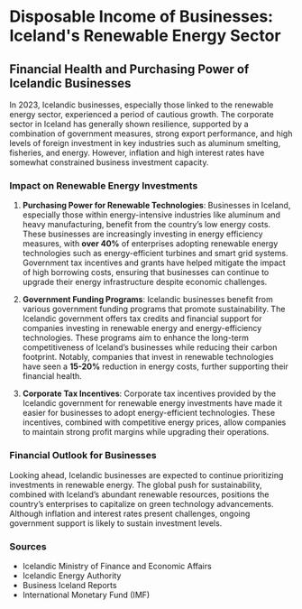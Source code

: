 # Disposable Income of Businesses: Iceland's Renewable Energy Sector

## Financial Health and Purchasing Power of Icelandic Businesses

In 2023, Icelandic businesses, especially those linked to the renewable energy sector, experienced a period of cautious growth. The corporate sector in Iceland has generally shown resilience, supported by a combination of government measures, strong export performance, and high levels of foreign investment in key industries such as aluminum smelting, fisheries, and energy. However, inflation and high interest rates have somewhat constrained business investment capacity.

### Impact on Renewable Energy Investments

1. **Purchasing Power for Renewable Technologies**:
   Businesses in Iceland, especially those within energy-intensive industries like aluminum and heavy manufacturing, benefit from the country’s low energy costs. These businesses are increasingly investing in energy efficiency measures, with **over 40%** of enterprises adopting renewable energy technologies such as energy-efficient turbines and smart grid systems. Government tax incentives and grants have helped mitigate the impact of high borrowing costs, ensuring that businesses can continue to upgrade their energy infrastructure despite economic challenges.

2. **Government Funding Programs**:
   Icelandic businesses benefit from various government funding programs that promote sustainability. The Icelandic government offers tax credits and financial support for companies investing in renewable energy and energy-efficiency technologies. These programs aim to enhance the long-term competitiveness of Iceland’s businesses while reducing their carbon footprint. Notably, companies that invest in renewable technologies have seen a **15-20%** reduction in energy costs, further supporting their financial health.

3. **Corporate Tax Incentives**:
   Corporate tax incentives provided by the Icelandic government for renewable energy investments have made it easier for businesses to adopt energy-efficient technologies. These incentives, combined with competitive energy prices, allow companies to maintain strong profit margins while upgrading their operations.

### Financial Outlook for Businesses

Looking ahead, Icelandic businesses are expected to continue prioritizing investments in renewable energy. The global push for sustainability, combined with Iceland’s abundant renewable resources, positions the country’s enterprises to capitalize on green technology advancements. Although inflation and interest rates present challenges, ongoing government support is likely to sustain investment levels.

### Sources
- Icelandic Ministry of Finance and Economic Affairs
- Icelandic Energy Authority
- Business Iceland Reports
- International Monetary Fund (IMF)